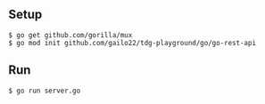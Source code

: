 Setup
---
```
$ go get github.com/gorilla/mux
$ go mod init github.com/gailo22/tdg-playground/go/go-rest-api

```


Run
---
```
$ go run server.go

```